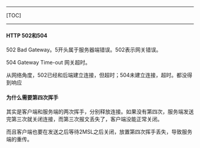 ------

[TOC]

------

#### HTTP 502和504

502 Bad Gateway。5开头属于服务器端错误。502表示网关错误。

504 Gateway Time-out 网关超时。

从网络角度，502已经和后端建立连接，但超时；504未建立连接，超时。都没得到响应



#### 为什么需要第四次挥手

其实是客户端和服务端的两次挥手，分别释放连接。如果没有第四次，服务端发送完第三次就关闭连接，而第三次报文丢失了，客户端没能正常关闭。

而且客户端也要在发送之后等待2MSL之后关闭，放置第四次挥手丢失，导致服务端的重传。
